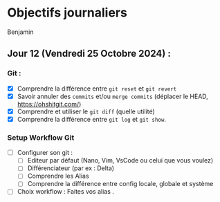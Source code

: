 # Objectifs journaliers

Benjamin

## Jour 12 (Vendredi 25 Octobre 2024) :

### Git :

- [x] Comprendre la différence entre `git reset` et `git revert`
- [x] Savoir annuler des `commits` et/ou `merge commits` (déplacer le HEAD, https://ohshitgit.com/)
- [x] Comprendre et utiliser le `git diff` (quelle utilité)
- [x] Comprendre la différence entre `git log` et `git show`.

### Setup Workflow Git

- [ ] Configurer son git :
  - [ ] Editeur par défaut (Nano, Vim, VsCode ou celui que vous voulez)
  - [ ] Différenciateur (par ex : Delta)
  - [ ] Comprendre les Alias
  - [ ] Comprendre la différence entre config locale, globale et système
- [ ] Choix workflow : Faites vos alias
.